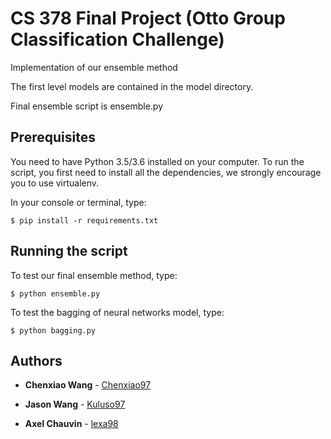 # CS 378 Final Project (Otto Group Classification Challenge)

Implementation of our ensemble method

The first level models are contained in the model directory.

Final ensemble script is ensemble.py

## Prerequisites
<p>
	You need to have Python 3.5/3.6 installed on your computer.
	To run the script, you first need to install all the dependencies, we strongly encourage you to use virtualenv.
</p>

In your console or terminal, type:

```
$ pip install -r requirements.txt
```

## Running the script

To test our final ensemble method, type:

```
$ python ensemble.py
```

To test the bagging of neural networks model, type: 

```
$ python bagging.py
```

## Authors

* **Chenxiao Wang**  - [Chenxiao97](https://github.com/Chenxiao97)

* **Jason Wang**  - [Kuluso97](https://github.com/Kuluso97)

* **Axel Chauvin**  - [lexa98](https://github.com/lexa98)